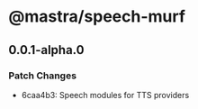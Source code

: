 # @mastra/speech-murf

## 0.0.1-alpha.0

### Patch Changes

- 6caa4b3: Speech modules for TTS providers
